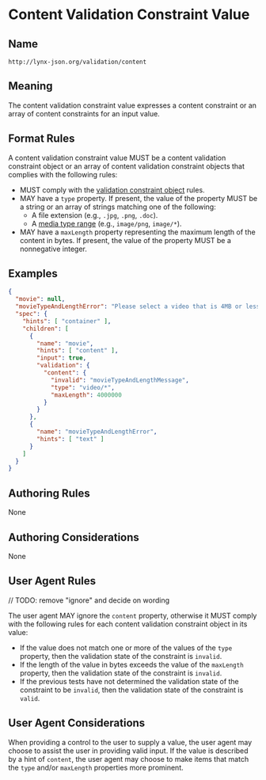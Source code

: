 # Content Validation Constraint Value

## Name

`http://lynx-json.org/validation/content`

## Meaning

The content validation constraint value expresses a content constraint or an array of content constraints for an input value.

## Format Rules

A content validation constraint value MUST be a content validation constraint object or an array of content validation constraint objects that complies with the following rules:

- MUST comply with the [validation constraint object](/specifications/properties/validation/index.md#validation-constraint-object) rules.
- MAY have a `type` property. If present, the value of the property MUST be a string or an array of strings matching one of the following:
  - A file extension (e.g., `.jpg`, `.png`, `.doc`).
  - A [media type range](/references/#rfc-6838) (e.g., `image/png`, `image/*`).
- MAY have a `maxLength` property representing the maximum length of the content in bytes. If present, the value of the property MUST be a nonnegative integer.

## Examples

```json
{
  "movie": null,
  "movieTypeAndLengthError": "Please select a video that is 4MB or less in size.",
  "spec": {
    "hints": [ "container" ],
    "children": [
      {
        "name": "movie",
        "hints": [ "content" ],
        "input": true,
        "validation": {
          "content": {
            "invalid": "movieTypeAndLengthMessage",
            "type": "video/*",
            "maxLength": 4000000
          }
        }
      },
      {
        "name": "movieTypeAndLengthError",
        "hints": [ "text" ]
      }
    ]
  }
}
```

## Authoring Rules

None

## Authoring Considerations

None

## User Agent Rules

// TODO: remove "ignore" and decide on wording

The user agent MAY ignore the `content` property, otherwise it MUST comply with the following rules for each content validation constraint object in its value:

- If the value does not match one or more of the values of the `type` property, then the validation state of the constraint is `invalid`.
- If the length of the value in bytes exceeds the value of the `maxLength` property, then the validation state of the constraint is `invalid`.
- If the previous tests have not determined the validation state of the constraint to be `invalid`, then the validation state of the constraint is `valid`.

## User Agent Considerations

When providing a control to the user to supply a value, the user agent may choose to assist the user in providing valid input. If the value is described by a hint of `content`, the user agent may choose to make items that match the `type` and/or `maxLength` properties more prominent.
